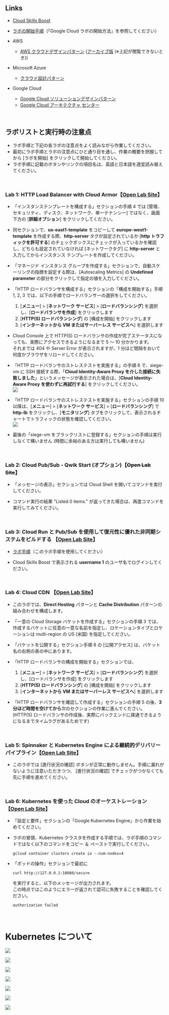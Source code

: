 ## Links

-   [Cloud Skills Boost](https://www.cloudskillsboost.google/)
-   [ラボの開始手順](https://qualia906.github.io/skillsboost/how-to-use-lab/)（「Google Cloud ラボの開始方法」を参照してください）
    
-   AWS
    -   [AWS クラウドデザインパターン](http://aws.clouddesignpattern.org/index.php/%E3%83%A1%E3%82%A4%E3%83%B3%E3%83%9A%E3%83%BC%E3%82%B8) ([アーカイブ版](http://web.archive.org/web/20171008040110/http:/aws.clouddesignpattern.org/index.php/%E3%83%A1%E3%82%A4%E3%83%B3%E3%83%9A%E3%83%BC%E3%82%B8) (※上記が閲覧できないとき))
    

-   Microsoft Azure
    -   [クラウド設計パターン](https://docs.microsoft.com/ja-jp/azure/architecture/patterns/)
  
-  Google Cloud
    -   [Google Cloud ソリューションデザインパターン](https://events.withgoogle.com/solution-design-pattern/)
    -   [Google Cloud アーキテクチャ センター](https://cloud.google.com/architecture?hl=ja)
 
<br /> 
  
## ラボリストと実行時の注意点

-   ラボ手順と下記の各ラボの注意点をよく読みながら作業してください。
-   最初にラボ手順とラボの注意点にひと通り目を通し、作業の概要を把握してから [ラボを開始] をクリックして開始してください。
-   ラボ手順に記載のボタンやリンクの項目名は、英語と日本語を適宜読み替えてください。

<br />

### Lab 1: HTTP Load Balancer with Cloud Armor【[Open Lab Site](https://www.cloudskillsboost.google/focuses/1232?catalog_rank=%7B%22rank%22%3A2%2C%22num_filters%22%3A0%2C%22has_search%22%3Atrue%7D&parent=catalog&search_id=7978999)】

-   「インスタンステンプレートを構成する」セクションの手順 4 では [管理、セキュリティ、ディスク、ネットワーク、単一テナンシー] ではなく、画面下方の [**詳細オプション**] をクリックしてください。
    
-   同セクションで、**us-east1-template** をコピーして **europe-west1-template** を作成する際、**http-server** タグが設定されているか [**http トラフィックを許可する**] のチェックボックスにチェックが入っているかを確認し、どちらも設定されていなければ [ネットワークタグ] に **http-server** と入力してからインスタンス テンプレートを作成してください。
 
 -   「マネージド インスタンス グループを作成する」セクションで、自動スケーリングの指標を設定する際は、[Autoscaling Metrics] の **Undefined parameter** の部分をクリックして指定の値を入力してください。

-   「HTTP ロードバランサを構成する」セクションの「構成を開始する」手順 1, 2, 3 では、以下の手順でロードバランサーの選択をしてください。
     1. [**メニュー**] > [**ネットワーク サービス**] > [**ロードバランシング**] を選択し、[**ロードバランサを作成**] をクリックします
     2. [**HTTP(S) ロードバランシング**] の [構成を開始] をクリックします
     3. [**インターネットから VM またはサーバーレス サービスへ**] を選択します

-   Cloud Console 上で HTTP(S) ロードバランサの作成が完了ステータスになっても、実際にアクセスできるようになるまで  5 ～ 10 分かかります。  
それまでは 404 や Server Error が表示されますが、1 分ほど間隔をおいて何度かブラウザをリロードしてください。

-   「HTTP ロードバランサのストレステストを実施する」の手順 6 で、siege-vm に SSH 接続する際、「**Cloud Identity-Aware Proxy を介した接続に失敗しました**」というメッセージが表示された場合は、[**Cloud Identity-Aware Proxy を使わずに再試行する**] をクリックしてください。  
     ![](./img/lab1-1.png)

-   「HTTP ロードバランサのストレステストを実施する」セクションの手順 10 以降は、[**メニュー**] > [**ネットワーク サービス**] > [**ロードバランシング**] で **http-lb** をクリックし、[**モニタリング**] タブをクリックして、表示されるチャートでトラフィックの状態を確認してください。  
     ![](./img/lab1-3.png)


-   最後の「siege-vm をブラックリストに登録する」セクションの手順は実行しなくて構いません (時間に余裕のある方は実行しても構いません)

<br />

### Lab 2: Cloud Pub/Sub - Qwik Start (オプション)【~~Open Lab Site~~】

-   「メッセージの表示」セクションでは Cloud Shell を開いてコマンドを実行してください。

-   コマンド実行の結果 ”Listed 0 items.” が返ってきた場合は、再度コマンドを実行してみてください。

<br />    

### Lab 3: Cloud Run と Pub/Sub を使用して復元性に優れた非同期システムをビルドする 【[Open Lab Site](https://www.cloudskillsboost.google/focuses/8389?parent=catalog)】

-   [ラボ手順](https://github.com/qualia906/clouddp/blob/main/docs/lab3/index.md)（このラボ手順を使用してください）

-   Cloud Skills Boost で表示される **username 1** のユーザ名でログインしてください。

<br />    

### Lab 4: Cloud CDN 【[Open Lab Site](https://www.cloudskillsboost.google/focuses/1251?catalog_rank=%7B%22rank%22%3A2%2C%22num_filters%22%3A0%2C%22has_search%22%3Atrue%7D&parent=catalog&search_id=17896257)】

-   このラボでは、**Direct Hosting** パターンと **Cache Distribution** パターンの組み合わせを構成します。

-   「一意の Cloud Storage バケットを作成する」セクションの手順 3 では、作成するバケットに任意の一意な名前を指定し、ロケーションタイプとロケーションは multi-region の US (米国) を指定してください。

-  「バケットを公開する」セクション手順 8 の [公開アクセス] は、バケット名の右側の表の中にあります。
-  「HTTP ロードバランサの構成を開始する」セクションでは、  
    
    1. [**メニュー**] > [**ネットワーク サービス**] > [**ロードバランシング**] を選択し、[ロードバランサを作成] をクリックします
    2. [**HTTP(S) ロードバランシング**] の [構成を開始] をクリックします
    3. [**インターネットから VM またはサーバーレス サービスへ**] を選択します

-   「HTTP ロードバランサを確認して作成する」セクションの手順 5 の後、**3 分ほど時間を空けてから**次のセクションの作業に進んでください。
     (HTTP(S) ロードバランサの作成後、実際にバックエンドに疎通できるようになるまでタイムラグがあるためです)
 
<br />

### Lab 5: Spinnaker と Kubernetes Engine による継続的デリバリーパイプライン【[Open Lab Site](https://www.cloudskillsboost.google/focuses/552?parent=catalog)】

-   このラボでは [進行状況の確認] ボタンが正常に動作しません。手順に漏れがないように注意いただきつつ、 [進行状況の確認] でチェックがつかなくても先に手順を進めてください。

<br />

### Lab 6: Kubernetes を使った Cloud のオーケストレーション 【[Open Lab Site](https://www.cloudskillsboost.google/focuses/557?parent=catalog)】

-  「設定と要件」セクションの「Google Kubernetes Engine」から作業を始めてください。

-  ラボの冒頭、Kubernetes クラスタを作成する手順では、ラボ手順のコマンドではなく以下のコマンドをコピー ＆ ペーストで実行してください。

   ```
   gcloud container clusters create io --num-nodes=4
   ```

- 「ポッドの操作」セクションで最初に

   ```
   curl http://127.0.0.1:10080/secure
   ```

   を実行すると、以下のメッセージが出力されます。  
   この時点ではこのようにエラーが返されて認可に失敗することを確認してください。

   ```
   authorization failed
   ```

<br />

# Kubernetes について

![](./img/k8s-1.jpg)

![](./img/k8s-2.jpg)

![](./img/k8s-3.jpg)

![](./img/k8s-4.jpg)

![](./img/k8s-5.jpg)

![](./img/k8s-7.jpg)

![](./img/k8s-6.jpg)

